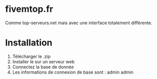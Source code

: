 # fivemtop.fr
Comme top-serveurs.net mais avec une interface totalement différente.

# Installation 
1. Télécharger le .zip
2. Installer le sur un serveur web
3. Connectez la base de donnée
4. Les informations de connexion de base sont : admin admin

